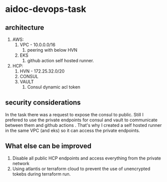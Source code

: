 # aidoc-devops-task

## architecture  

1. AWS:
   1. VPC - 10.0.0.0/16
      1. peering with below HVN
   2. EKS 
      1. github action self hosted runner.
2. HCP:
   1. HVN - 172.25.32.0/20
   2. CONSUL 
   3. VAULT 
      1. Consul dynamic acl token
      

## security considerations
In the task there was a request to expose the consul to public. Still I prefered to use the private endpoints for consul and vault to communicate between them and github actions . That's why I created a self hosted runner in the same VPC (and eks) so it can access the private endpoints.


## What else can be improved 
1. Disable all public HCP endpoints and access everything from the private network 
2. Using atlantis or terraform cloud to prevent the use of unencrypted tokebs during terraform run.



